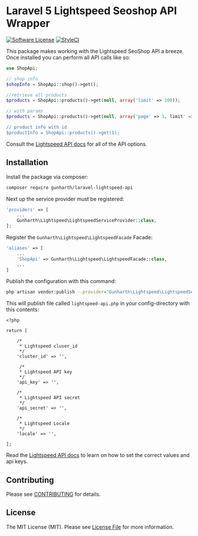 # Laravel 5 Lightspeed Seoshop API Wrapper

[![Software License](https://img.shields.io/badge/license-MIT-brightgreen.svg?style=flat-square)](LICENSE.md)
[![StyleCI](https://styleci.io/repos/58305903/shield?branch=master)](https://styleci.io/repos/75090664)

This package makes working with the Lightspeed SeoShop API a breeze. Once installed you can perform all API calls like so:

```php
use ShopApi;

// shop info
$shopInfo = ShopApi::shop()->get();

//retrieve all products
$products = ShopApi::products()->get(null, array('limit' => 200));

// with params
$products = ShopApi::products()->get(null, array('page' => 1, limit' => 100));

// product info with id
$productInfo = ShopApi::products()->get(1);
```

Consult the [Lightspeed API docs](http://developers.lightspeedhq.com/retail/introduction/introduction/) for all of the API options.

## Installation

Install the package via composer:

```bash
composer require gunharth/laravel-lightspeed-api
```

Next up the service provider must be registered:

```php
'providers' => [
    ...
    Gunharth\Lightspeed\LightspeedServiceProvider::class,
];
```

Register the `Gunharth\Lightspeed\LightspeedFacade` Facade:

```php
'aliases' => [
	...
    'ShopApi' => Gunharth\Lightspeed\LightspeedFacade::class,
    ...
]
```

Publish the configuration with this command:

```bash
php artisan vendor:publish --provider="Gunharth\Lightspeed\LightspeedServiceProvider"
```

This will publish file called `lightspeed-api.php` in your config-directory with this contents:
```
<?php

return [

    /*
     * Lightspeed cluser_id
     */
    'cluster_id' => '',

     /*
     * Lightspeed API key
     */
    'api_key' => '',

    /*
     * Lightspeed API secret
     */
    'api_secret' => '',

    /*
     * Lightspeed Locale
     */
    'locale' => '',

];
```

Read the [Lightspeed API docs](http://developers.lightspeedhq.com/retail/introduction/introduction/) to learn on how to set the correct values and api keys.

## Contributing

Please see [CONTRIBUTING](CONTRIBUTING.md) for details.

## License

The MIT License (MIT). Please see [License File](LICENSE.md) for more information.
